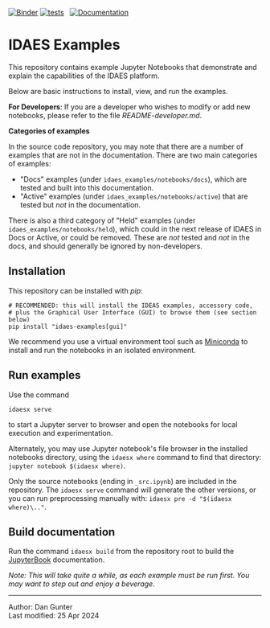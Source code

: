 <!-- Badges -->
[![Binder](https://mybinder.org/badge_logo.svg)](https://mybinder.org/v2/gh/lbianchi-lbl/examples/binder?labpath=idaes_examples%2Fnotebooks%2Fdocs)
[![tests](https://github.com/IDAES/examples/actions/workflows/core.yml/badge.svg)](https://github.com/IDAES/examples/actions/workflows/core.yml)
&nbsp;
[![Documentation](https://readthedocs.org/projects/idaes-examples/badge/?version=latest)](https://idaes-examples.readthedocs.io/en/latest/?badge=latest)

# IDAES Examples

This repository contains example Jupyter Notebooks that demonstrate and  explain 
the  capabilities of the IDAES platform.

Below are basic instructions to install, view, and run the examples.

**For Developers**: If you are a developer who wishes to modify or add new notebooks, please refer to the file *README-developer.md*.

**Categories of examples**

In the source code repository, you may note that there are a number of examples that are not in the documentation.
There are two main categories of examples:

- "Docs" examples (under `idaes_examples/notebooks/docs`), which are tested and built into this documentation.
- "Active" examples (under `idaes_examples/notebooks/active`) that are tested but *not* in the documentation.

There is also a third category of "Held" examples (under `idaes_examples/notebooks/held`),
which could in the next release of IDAES in Docs or Active, or could be removed.
These are *not* tested and *not* in the docs, and should generally be ignored by non-developers.

## Installation

This repository can be installed with *pip*:

```shell
# RECOMMENDED: this will install the IDEAS examples, accessory code,
# plus the Graphical User Interface (GUI) to browse them (see section below)
pip install "idaes-examples[gui]"
```

We recommend you use a virtual environment tool such as
[Miniconda](https://docs.conda.io/en/latest/miniconda.html)
to install and run the notebooks in an isolated environment.

## Run examples

Use the command
```
idaesx serve
```
to start a Jupyter server to browser and open the notebooks for local execution and experimentation.

Alternately, you may use Jupyter notebook's file browser in the installed notebooks directory,
using the `idaesx where` command to find that directory:
`jupyter notebook $(idaesx where)`.

Only the source notebooks (ending in `_src.ipynb`) are included in the repository.
The `idaesx serve` command will generate the other versions, or you can run preprocessing manually with: `idaesx pre -d "$(idaesx where)\.."`.

## Build documentation

Run the command `idaesx build` from the repository root to build the [JupyterBook](https://jupyterbook.org) 
documentation.

*Note: This will take quite a while, as each example must be run first.
You may want to step out and enjoy a beverage.*

----
Author: Dan Gunter  
Last modified: 25 Apr 2024
